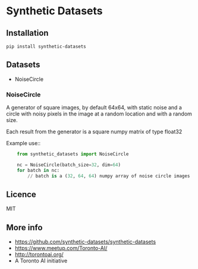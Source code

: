 

# Synthetic Datasets

## Installation

```
pip install synthetic-datasets
```

## Datasets

* NoiseCircle


### NoiseCircle

A generator of square images, by default 64x64, with static noise and a circle
with noisy pixels in the image at a random location and with a random size.

Each result from the generator is a square numpy matrix of type float32

Example use::

```python
    from synthetic_datasets import NoiseCircle

    nc = NoiseCircle(batch_size=32, dim=64)
    for batch in nc:
        // batch is a (32, 64, 64) numpy array of noise circle images
```

## Licence
MIT


## More info
- https://github.com/synthetic-datasets/synthetic-datasets
- https://www.meetup.com/Toronto-AI/
- http://torontoai.org/
- A Toronto AI initiative
